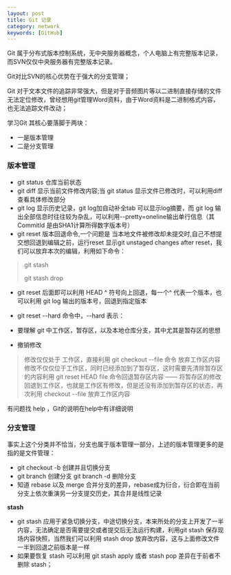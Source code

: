 ```yaml
---
layout: post
title: Git 记录
category: network
keywords: [GitHub]
---
```


Git 属于分布式版本控制系统，无中央服务器概念，个人电脑上有完整版本记录，而SVN仅仅中央服务器有完整版本记录。

Git对比SVN的核心优势在于强大的分支管理；

Git  对于文本文件的追踪非常强大，但是对于音频图片等以二进制直接存储的文件无法定位修改，曾经想用git管理Word资料，由于Word资料是二进制格式内容，也无法追踪文件改动；

学习Git 其核心要落脚于两块：

*  一是版本管理      
*  二是分支管理     

### 版本管理

*   git status 仓库当前状态     
*   git diff  显示当前文件修改内容;当 git status 显示文件已修改时，可以利用diff 查看具体修改部分
*   git log 显示历史记录，git log加自动补全tab 可以显示log摘要，而 git log 输出全部信息时往往较为杂乱，可以利用--pretty=oneline输出单行信息（其 CommitId 是由SHA1计算所得数字版本号）      
*   git reset 版本回退命令,一个问题是 当本地文件被修改却未提交时,自己不想提交想回退到编辑之前，运行reset 显示git unstaged changes after reset，我们可以放弃本次的编辑，利用如下命令：      
>  git stash     
>
> git stash drop  

*  git reset 后面即可以利用 HEAD ^ 符号向上回退，每一个^ 代表一个版本，也可以利用 git log 输出的版本号，回退到指定版本     
*  git reset  --hard 命令中，--hard 表示：        
*  要理解 git 中工作区，暂存区，以及本地仓库分支，其中尤其是暂存区的思想        

*  撤销修改      
>  修改仅仅处于 工作区，直接利用  git checkout --file 命令 放弃工作区内容       
>  修改不仅仅位于工作区，同时已经添加到了暂存区，这时需要先清除暂存区的内容利用  git reset HEAD file  命令回退暂存区内容 —— 将暂存区的修改回退到工作区，也就是工作区有修改，但是还没有添加到暂存区的状态，再次利用 checkout --file 放弃工作区内容       

有问题找 help ，Git的说明在help中有详细说明    

### 分支管理

事实上这个分类并不恰当，分支也属于版本管理一部分，上述的版本管理更多的是指的是文件管理：

* git checkout -b  创建并且切换分支    
* git  branch  创建分支  git branch -d 删除分支
*  知道 rebase 以及 merge 合并分支的差异，rebase成为衍合，衍合即在当前分支上依次重演另一分支提交历史，其合并是线性记录

**stash**

*  git stash 应用于紧急切换分支，中途切换分支，本来所处的分支上开发了一半内容，无法确定是否需要提交或者提交后无法运行构建，利用git stash 保存现场内容快照，当然我们可以利用 stash drop 放弃改内容，这与上面修改文件一半到回退之前版本是一样      
*  如果要恢复 stash 可以利用 git stash apply 或者 stash pop 差异在于前者不删除 stash；    
